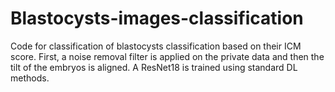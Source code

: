 # Blastocysts-images-classification

Code for classification of blastocysts classification based on their ICM score.
First, a noise removal filter is applied on the private data and then the tilt
of the embryos is aligned. A ResNet18 is trained using standard DL methods.

